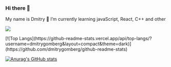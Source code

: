 ### Hi there 👋
My name is Dmitry 
🌱 I’m currently learning javaScript, React, C++ and other

![](https://komarev.com/ghpvc/?username=dmitrygomberg)

<div style="display: 'flex'; gap: '20px';">
  [![Top Langs](https://github-readme-stats.vercel.app/api/top-langs/?username=dmitrygomberg&layout=compact&theme=dark)](https://github.com/dmitrygomberg/github-readme-stats)
  
  [![Anurag's GitHub stats](https://github-readme-stats.vercel.app/api?username=dmitrygomberg&theme=dark)](https://github.com/dmitrygomberg/github-readme-stats)
</div>
<!--
**DmitryGomberg/dmitrygomberg** is a ✨ _special_ ✨ repository because its `README.md` (this file) appears on your GitHub profile.

Here are some ideas to get you started:

- 🔭 I’m currently working on ...
- 🌱 I’m currently learning ...
- 👯 I’m looking to collaborate on ...
- 🤔 I’m looking for help with ...
- 💬 Ask me about ...
- 📫 How to reach me: ...
- 😄 Pronouns: ...
- ⚡ Fun fact: ...
-->
